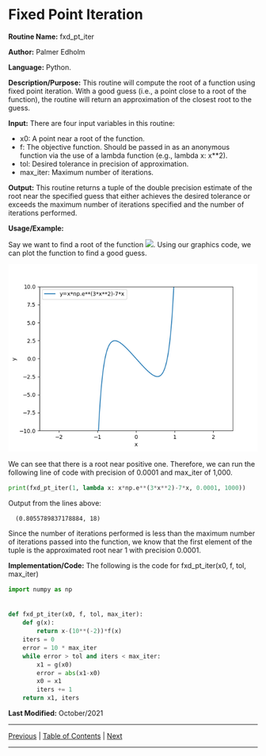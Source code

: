 # Fixed Point Iteration

**Routine Name:** fxd_pt_iter

**Author:** Palmer Edholm

**Language:** Python.

**Description/Purpose:** This routine will compute the root of a function using fixed point iteration. With a good guess (i.e., a point close to a root of the function), the routine will return an approximation of the closest root to the guess.

**Input:** There are four input variables in this routine:

* x0: A point near a root of the function.
* f: The objective function. Should be passed in as an anonymous function via the use of a lambda function (e.g., lambda x: x**2).
* tol: Desired tolerance in precision of approximation.
* max_iter: Maximum number of iterations.

**Output:** This routine returns a tuple of the double precision estimate of the root near the specified guess that either achieves the desired tolerance or exceeds the maximum number of iterations specified and the number of iterations performed.

**Usage/Example:**

Say we want to find a root of the function <img src="https://render.githubusercontent.com/render/math?math=xe^{3x^2}-7x">. Using our graphics code, we can plot the function to find a good guess.

![alt text](sheet4_3.png)

We can see that there is a root near positive one. Therefore, we can run the following line of code with precision of 0.0001 and max_iter of 1,000.
```python
print(fxd_pt_iter(1, lambda x: x*np.e**(3*x**2)-7*x, 0.0001, 1000))
```
Output from the lines above:

      (0.8055789837178884, 18)

Since the number of iterations performed is less than the maximum number of iterations passed into the function, we know that the first element of the tuple is the approximated root near 1 with precision 0.0001.

**Implementation/Code:** The following is the code for fxd_pt_iter(x0, f, tol, max_iter)

```python
import numpy as np


def fxd_pt_iter(x0, f, tol, max_iter):
    def g(x):
        return x-(10**(-2))*f(x)
    iters = 0
    error = 10 * max_iter
    while error > tol and iters < max_iter:
        x1 = g(x0)
        error = abs(x1-x0)
        x0 = x1
        iters += 1
    return x1, iters
```

**Last Modified:** October/2021

<hr>

[Previous](graphics.md)
| [Table of Contents](toc/manual_toc.md)
| [Next](bisection.md)

<hr>
